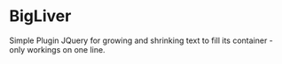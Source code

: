 BigLiver
========

Simple Plugin JQuery for growing and shrinking text to fill its container - only workings on one line.

